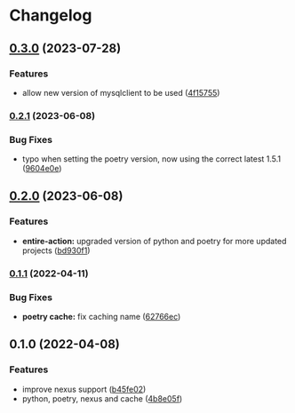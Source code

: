 # Changelog

## [0.3.0](https://github.com/facily-tech/actions-python-poetry/compare/v0.2.1...v0.3.0) (2023-07-28)


### Features

* allow new version of mysqlclient to be used ([4f15755](https://github.com/facily-tech/actions-python-poetry/commit/4f15755fc5476f7dae79c603eea0758358fabff2))

### [0.2.1](https://github.com/facily-tech/actions-python-poetry/compare/v0.2.0...v0.2.1) (2023-06-08)


### Bug Fixes

* typo when setting the poetry version, now using the correct latest 1.5.1 ([9604e0e](https://github.com/facily-tech/actions-python-poetry/commit/9604e0e31a30e75163695eaa9c28dc48c5b4460d))

## [0.2.0](https://github.com/facily-tech/actions-python-poetry/compare/v0.1.1...v0.2.0) (2023-06-08)


### Features

* **entire-action:** upgraded version of python and poetry for more updated projects ([bd930f1](https://github.com/facily-tech/actions-python-poetry/commit/bd930f1783742f46e8347046ed347efe0b52b1b0))

### [0.1.1](https://github.com/facily-tech/actions-python-poetry/compare/v0.1.0...v0.1.1) (2022-04-11)


### Bug Fixes

* **poetry cache:** fix caching name ([62766ec](https://github.com/facily-tech/actions-python-poetry/commit/62766ec0c97364c4dc7235e2b40dc90ef0bc00db))

## 0.1.0 (2022-04-08)


### Features

* improve nexus support ([b45fe02](https://github.com/facily-tech/actions-python-poetry/commit/b45fe02af10ae62469d5723f39e710a68b4964f1))
* python, poetry, nexus and cache ([4b8e05f](https://github.com/facily-tech/actions-python-poetry/commit/4b8e05f3206da4ddc2f46b5b151550fb3cb6c88a))

